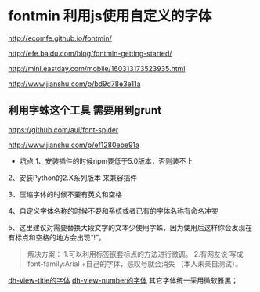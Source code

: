 # fontmin  利用js使用自定义的字体
http://ecomfe.github.io/fontmin/

http://efe.baidu.com/blog/fontmin-getting-started/

http://mini.eastday.com/mobile/160313173523935.html

http://www.jianshu.com/p/bd9d78e3e11a

## 利用字蛛这个工具 需要用到grunt
https://github.com/aui/font-spider

http://www.jianshu.com/p/ef1280ebe91a


* 坑点
1、安装插件的时候npm要低于5.0版本，否则装不上

2、安装Python的2.X系列版本 来兼容插件

3、压缩字体的时候不要有英文和空格

4、自定义字体名称的时候不要和系统或者已有的字体名称有命名冲突

5、这里建议对需要替换大段文字的文本少使用字蛛，因为使用后这样你会发现在有标点和空格的地方会出现“!”。
> 解决方案：
> 1.可以利用标签嵌套标点的方法进行微调。
> 2.有网友说 写成 font-family:Arial +自己的字体，感叹号就会消失 （本人未亲自测试）。

[dh-view-title的字体](../resource/dh-view/造字工房尚黑G0v1粗体.rar)
[dh-view-number的字体](../resource/dh-view/MFJianHei_Noncommercial-Regular.ttf)
其它字体统一采用微软雅黑；
